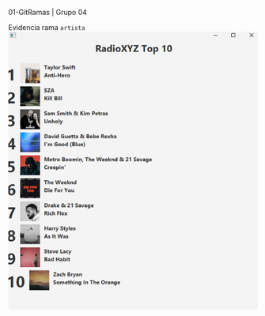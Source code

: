 01-GitRamas | Grupo 04

Evidencia rama `artista`
![Vista con artista primero](capturas/artista.png)
